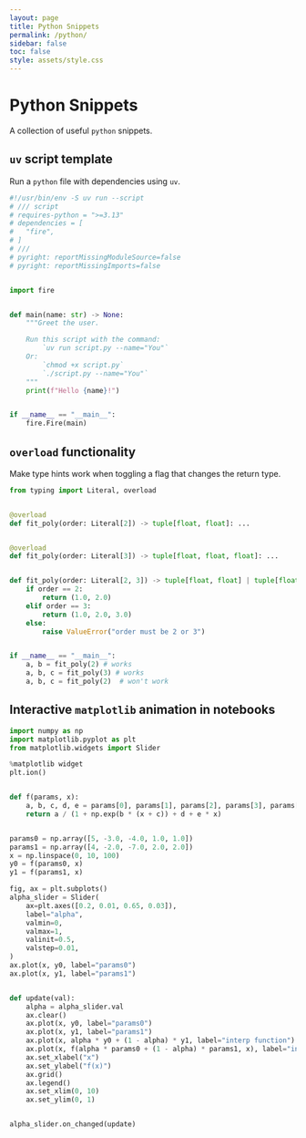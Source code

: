 ```yaml
---
layout: page
title: Python Snippets
permalink: /python/
sidebar: false
toc: false
style: assets/style.css
---
```


<script data-goatcounter="https://drtc.goatcounter.com/count" async src="https://gc.zgo.at/count.js"></script>

# Python Snippets

A collection of useful `python` snippets.

## `uv` script template

Run a `python` file with dependencies using `uv`.

```python
#!/usr/bin/env -S uv run --script
# /// script
# requires-python = ">=3.13"
# dependencies = [
#   "fire",
# ]
# ///
# pyright: reportMissingModuleSource=false
# pyright: reportMissingImports=false


import fire


def main(name: str) -> None:
    """Greet the user.

    Run this script with the command:
        `uv run script.py --name="You"`
    Or:
        `chmod +x script.py`
        `./script.py --name="You"`
    """
    print(f"Hello {name}!")


if __name__ == "__main__":
    fire.Fire(main)

```

## `overload` functionality

Make type hints work when toggling a flag that changes the return type.

```python
from typing import Literal, overload


@overload
def fit_poly(order: Literal[2]) -> tuple[float, float]: ...


@overload
def fit_poly(order: Literal[3]) -> tuple[float, float, float]: ...


def fit_poly(order: Literal[2, 3]) -> tuple[float, float] | tuple[float, float, float]:
    if order == 2:
        return (1.0, 2.0)
    elif order == 3:
        return (1.0, 2.0, 3.0)
    else:
        raise ValueError("order must be 2 or 3")


if __name__ == "__main__":
    a, b = fit_poly(2) # works
    a, b, c = fit_poly(3) # works
    a, b, c = fit_poly(2)  # won't work
```

## Interactive `matplotlib` animation in notebooks

```python
import numpy as np
import matplotlib.pyplot as plt
from matplotlib.widgets import Slider

%matplotlib widget
plt.ion()


def f(params, x):
    a, b, c, d, e = params[0], params[1], params[2], params[3], params[4]
    return a / (1 + np.exp(b * (x + c)) + d + e * x)


params0 = np.array([5, -3.0, -4.0, 1.0, 1.0])
params1 = np.array([4, -2.0, -7.0, 2.0, 2.0])
x = np.linspace(0, 10, 100)
y0 = f(params0, x)
y1 = f(params1, x)

fig, ax = plt.subplots()
alpha_slider = Slider(
    ax=plt.axes([0.2, 0.01, 0.65, 0.03]),
    label="alpha",
    valmin=0,
    valmax=1,
    valinit=0.5,
    valstep=0.01,
)
ax.plot(x, y0, label="params0")
ax.plot(x, y1, label="params1")


def update(val):
    alpha = alpha_slider.val
    ax.clear()
    ax.plot(x, y0, label="params0")
    ax.plot(x, y1, label="params1")
    ax.plot(x, alpha * y0 + (1 - alpha) * y1, label="interp function")
    ax.plot(x, f(alpha * params0 + (1 - alpha) * params1, x), label="interp params")
    ax.set_xlabel("x")
    ax.set_ylabel("f(x)")
    ax.grid()
    ax.legend()
    ax.set_xlim(0, 10)
    ax.set_ylim(0, 1)


alpha_slider.on_changed(update)

```
